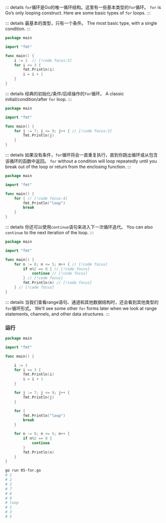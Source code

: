 ::: details `for`循环是Go的唯一循环结构。这里有一些基本类型的`for`循环。
`for` is Go’s only looping construct. Here are some basic types of `for` loops.
:::

::: details 最基本的类型，只有一个条件。
The most basic type, with a single condition.
:::

```go
package main

import "fmt"

func main() {
	i := 1  // [!code focus:5]
	for i <= 3 {
		fmt.Println(i)
		i = i + 1     
	}
}

```


::: details 经典的初始化/条件/后续操作的`for`循环。
A classic initial/condition/after `for` loop.
:::

```go
package main

import "fmt"

func main() {
	for j := 7; j <= 9; j++ { // [!code focus:3]
		fmt.Println(j)
	}
}

```


::: details 如果没有条件，`for`循环将会一直重复执行，直到你跳出循环或从包含该循环的函数中返回。
`for` without a condition will loop repeatedly until you break out of the loop or return from the enclosing function.
:::

```go
package main

import "fmt"

func main() {
	for { // [!code focus:4]
		fmt.Println("loop")
		break              
	}
}

```


::: details 你还可以使用`continue`语句来进入下一次循环迭代。
You can also `continue` to the next iteration of the loop.
:::

```go
package main

import "fmt"

func main() {
	for n := 0; n <= 5; n++ { // [!code focus]
		if n%2 == 0 { // [!code focus]
			continue // [!code focus]
		} // [!code focus]
		fmt.Println(n) // [!code focus]
	} // [!code focus]
}

```


::: details 当我们查看range语句、通道和其他数据结构时，还会看到其他类型的`for`循环形式。
We’ll see some other `for` forms later when we look at range statements, channels, and other data structures.
:::



### 运行
```go
package main

import "fmt"

func main() {

	i := 1
	for i <= 3 {
		fmt.Println(i)
		i = i + 1
	}

	for j := 7; j <= 9; j++ {
		fmt.Println(j)
	}

	for {
		fmt.Println("loop")
		break
	}

	for n := 0; n <= 5; n++ {
		if n%2 == 0 {
			continue
		}
		fmt.Println(n)
	}
}

```

```bash
go run 05-for.go
# 1
# 2
# 3
# 7
# 8
# 9
# loop
# 1
# 3
# 5
```